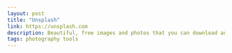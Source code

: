 ```yaml
---
layout: post
title: "Unsplash"
link: https://unsplash.com
description: Beautiful, free images and photos that you can download and use for any project.
tags: photography tools
---
```

